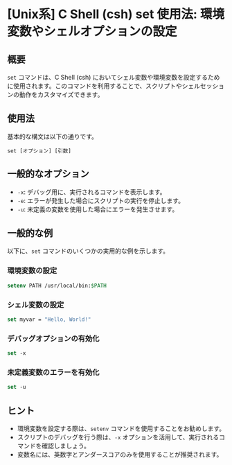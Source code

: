 # [Unix系] C Shell (csh) set 使用法: 環境変数やシェルオプションの設定

## 概要
`set` コマンドは、C Shell (csh) においてシェル変数や環境変数を設定するために使用されます。このコマンドを利用することで、スクリプトやシェルセッションの動作をカスタマイズできます。

## 使用法
基本的な構文は以下の通りです。

```
set [オプション] [引数]
```

## 一般的なオプション
- `-x`: デバッグ用に、実行されるコマンドを表示します。
- `-e`: エラーが発生した場合にスクリプトの実行を停止します。
- `-u`: 未定義の変数を使用した場合にエラーを発生させます。

## 一般的な例
以下に、`set` コマンドのいくつかの実用的な例を示します。

### 環境変数の設定
```csh
setenv PATH /usr/local/bin:$PATH
```

### シェル変数の設定
```csh
set myvar = "Hello, World!"
```

### デバッグオプションの有効化
```csh
set -x
```

### 未定義変数のエラーを有効化
```csh
set -u
```

## ヒント
- 環境変数を設定する際は、`setenv` コマンドを使用することをお勧めします。
- スクリプトのデバッグを行う際は、`-x` オプションを活用して、実行されるコマンドを確認しましょう。
- 変数名には、英数字とアンダースコアのみを使用することが推奨されます。